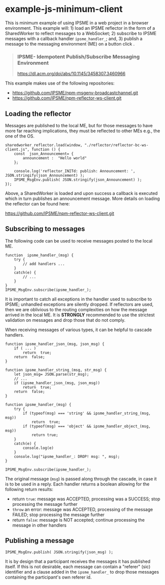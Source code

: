 # example-js-minimum-client

This is minimum example of using IPSME in a web project in a browser environment. This example will: 1) load an IPSME reflector in the form of a SharedWorker to reflect messages to a WebSocket; 2) subscribe to IPSME messages with a callback handler `ipsme_handler_`; and, 3) publish a message to the messaging environment (ME) on a button click .

> ### IPSME- Idempotent Publish/Subscribe Messaging Environment
> https://dl.acm.org/doi/abs/10.1145/3458307.3460966

This example makes use of the following repositories:
 - https://github.com/IPSME/npm-msgenv-broadcastchannel.git
 - https://github.com/IPSME/npm-reflector-ws-client.git

## Loading the reflector

Messages are published to the local ME, but for those messages to have more far reaching implications, they must be reflected to other MEs e.g., the one of the OS. 
```
sharedworker_reflector.load(window, "./reflector/reflector-bc-ws-client.js", function () {
	const  json_Announcement= {
		announcement :  "Hello world"
	};
	
	console.log('reflector_INITd: publish: Announcement: ', JSON.stringify(json_Announcement) );
	IPSME_MsgEnv.publish( JSON.stringify(json_Announcement) );
});
```
Above, a SharedWorker is loaded and upon success a callback is executed which in turn publishes an announcement message. More details on loading the reflector can be found here:

https://github.com/IPSME/npm-reflector-ws-client.git

## Subscribing to messages

The following code can be used to receive messages posted to the local ME.
```
function  ipsme_handler_(msg) {
	try {
		// add handlers ...	
	}
	catch(e) {
		// ...
	}
}
IPSME_MsgEnv.subscribe(ipsme_handler_);
```
It is important to catch all exceptions in the handler used to subscribe to IPSME; unhandled exceptions are silently dropped.
If reflectors are used, then we are oblivious to the routing complexities on how the message arrived in the local ME. It is **STRONGLY** recommended to use the strictest validation on messages and drop those that do not comply.

When receiving messages of various types, it can be helpful to cascade handlers.
```
function ipsme_handler_json_(msg, json_msg) {
	if ( ... ) 
		return  true;
	return  false;
}

function ipsme_handler_string_(msg, str_msg) {
	let json_msg= JSON.parse(str_msg);
	// ...
	if (ipsme_handler_json_(msg, json_msg))
		return  true;
	return  false;
}

function ipsme_handler_(msg) {
	try {
		if (typeof(msg) === 'string' && ipsme_handler_string_(msg, msg))
			return  true;
		if (typeof(msg) === 'object' && ipsme_handler_object_(msg, msg))
			return true;
	}
	catch(e) {
		console.log(e)
	}
	console.log("ipsme_handler_: DROP! msg: ", msg);
}

IPSME_MsgEnv.subscribe(ipsme_handler_);
```
The original message (`msg`) is passed along through the cascade, in case it is to be used in a reply.  Each handler returns a boolean allowing for the following return results:
-   return `true`: message was ACCEPTED, processing was a SUCCESS; stop processing the message further
-   `throw` an error: message was ACCEPTED, processing of the message FAILED; stop processing the message further
-   return `false`: message is NOT accepted; continue processing the message in other handlers

## Publishing a message

```
IPSME_MsgEnv.publish( JSON.stringify(json_msg) );
```
It is by design that a participant receives the messages it has published itself. If this is not desirable, each message can contain a "referer" (sic) identifier and a clause added in the `ipsme_handler_` to drop those messages containing the participant's own referer id.
